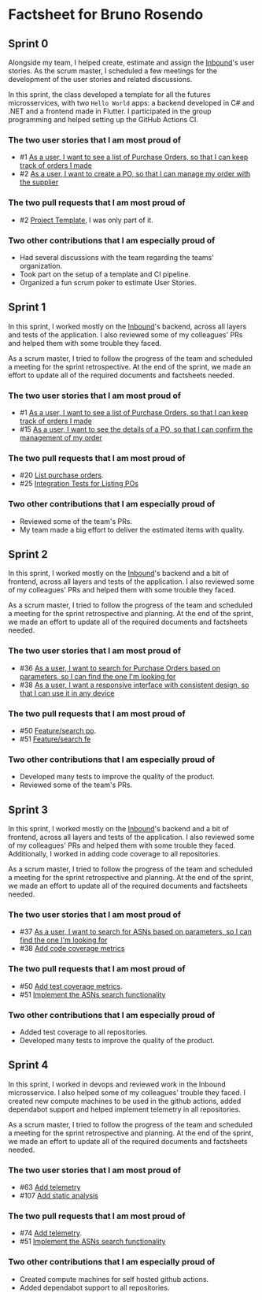 # Factsheet for Bruno Rosendo

## Sprint 0

Alongside my team, I helped create, estimate and assign the [Inbound](https://github.com/FEUP-MEIC-DS-2022-1MEIC01/inbound)'s user stories. As the scrum master, I scheduled a few meetings for the development of the user stories and related discussions.

In this sprint, the class developed a template for all the futures microsservices, with two `Hello World` apps: a backend developed in C# and .NET and a frontend made in Flutter. I participated in the group programming and helped setting up the GitHub Actions CI.

### The two user stories that I am most proud of

 * #1 [As a user, I want to see a list of Purchase Orders, so that I can keep track of orders I made](https://github.com/FEUP-MEIC-DS-2022-1MEIC01/inbound/issues/1)
 * #2 [As a user, I want to create a PO, so that I can manage my order with the supplier](https://github.com/FEUP-MEIC-DS-2022-1MEIC01/inbound/issues/2)


### The two pull requests that I am most proud of

 * #2 [Project Template](https://github.com/FEUP-MEIC-DS-2022-1MEIC01/microservice-template/pull/2), I was only part of it.

### Two other contributions that I am especially proud of

- Had several discussions with the team regarding the teams' organization.
- Took part on the setup of a template and CI pipeline.
- Organized a fun scrum poker to estimate User Stories.

## Sprint 1

In this sprint, I worked mostly on the [Inbound](https://github.com/FEUP-MEIC-DS-2022-1MEIC01/inbound)'s backend, across all layers and tests of the application. I also reviewed some of my colleagues' PRs and helped them with some trouble they faced.

As a scrum master, I tried to follow the progress of the team and scheduled a meeting for the sprint retrospective. At the end of the sprint, we made an effort to update all of the required documents and factsheets needed.

### The two user stories that I am most proud of

 * #1 [As a user, I want to see a list of Purchase Orders, so that I can keep track of orders I made](https://github.com/FEUP-MEIC-DS-2022-1MEIC01/inbound/issues/1)
 * #15 [As a user, I want to see the details of a PO, so that I can confirm the management of my order](https://github.com/FEUP-MEIC-DS-2022-1MEIC01/inbound/issues/15)


### The two pull requests that I am most proud of

 * #20 [List purchase orders](https://github.com/FEUP-MEIC-DS-2022-1MEIC01/inbound/pull/20).
 * #25 [Integration Tests for Listing POs](https://github.com/FEUP-MEIC-DS-2022-1MEIC01/inbound/pull/25)

### Two other contributions that I am especially proud of

- Reviewed some of the team's PRs.
- My team made a big effort to deliver the estimated items with quality.

## Sprint 2

In this sprint, I worked mostly on the [Inbound](https://github.com/FEUP-MEIC-DS-2022-1MEIC01/inbound)'s backend and a bit of frontend, across all layers and tests of the application. I also reviewed some of my colleagues' PRs and helped them with some trouble they faced.

As a scrum master, I tried to follow the progress of the team and scheduled a meeting for the sprint retrospective and planning. At the end of the sprint, we made an effort to update all of the required documents and factsheets needed.

### The two user stories that I am most proud of

 * #36 [As a user, I want to search for Purchase Orders based on parameters, so I can find the one I'm looking for](https://github.com/FEUP-MEIC-DS-2022-1MEIC01/inbound/issues/36)
 * #38 [As a user, I want a responsive interface with consistent design, so that I can use it in any device](https://github.com/FEUP-MEIC-DS-2022-1MEIC01/inbound/issues/38)


### The two pull requests that I am most proud of

 * #50 [Feature/search po](https://github.com/FEUP-MEIC-DS-2022-1MEIC01/inbound/pull/50).
 * #51 [Feature/search fe](https://github.com/FEUP-MEIC-DS-2022-1MEIC01/inbound/pull/51)

### Two other contributions that I am especially proud of

- Developed many tests to improve the quality of the product.
- Reviewed some of the team's PRs.

## Sprint 3

In this sprint, I worked mostly on the [Inbound](https://github.com/FEUP-MEIC-DS-2022-1MEIC01/inbound)'s backend and a bit of frontend, across all layers and tests of the application. I also reviewed some of my colleagues' PRs and helped them with some trouble they faced. Additionally, I worked in adding code coverage to all repositories.

As a scrum master, I tried to follow the progress of the team and scheduled a meeting for the sprint retrospective and planning. At the end of the sprint, we made an effort to update all of the required documents and factsheets needed.

### The two user stories that I am most proud of

 * #37 [As a user, I want to search for ASNs based on parameters, so I can find the one I'm looking for](https://github.com/FEUP-MEIC-DS-2022-1MEIC01/inbound/issues/37)
 * #38 [Add code coverage metrics](https://github.com/FEUP-MEIC-DS-2022-1MEIC01/inbound/issues/62)


### The two pull requests that I am most proud of

 * #50 [Add test coverage metrics](https://github.com/FEUP-MEIC-DS-2022-1MEIC01/inbound/pull/88).
 * #51 [Implement the ASNs search functionality](https://github.com/FEUP-MEIC-DS-2022-1MEIC01/inbound/pull/79)

### Two other contributions that I am especially proud of

- Added test coverage to all repositories.
- Developed many tests to improve the quality of the product.

## Sprint 4

In this sprint, I worked in devops and reviewed work in the Inbound microsservice. I also helped some of my colleagues' trouble they faced. I created new compute machines to be used in the github actions, added dependabot support and helped implement telemetry in all repositories.

As a scrum master, I tried to follow the progress of the team and scheduled a meeting for the sprint retrospective and planning. At the end of the sprint, we made an effort to update all of the required documents and factsheets needed.

### The two user stories that I am most proud of

 * #63 [Add telemetry](https://github.com/FEUP-MEIC-DS-2022-1MEIC01/inbound/issues/63)
 * #107 [Add static analysis](https://github.com/FEUP-MEIC-DS-2022-1MEIC01/inbound/issues/107)


### The two pull requests that I am most proud of

 * #74 [Add telemetry](https://github.com/FEUP-MEIC-DS-2022-1MEIC01/base-app/pull/74).
 * #51 [Implement the ASNs search functionality](https://github.com/FEUP-MEIC-DS-2022-1MEIC01/inbound/pull/79)

### Two other contributions that I am especially proud of

- Created compute machines for self hosted github actions.
- Added dependabot support to all repositories.
